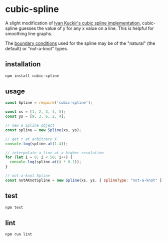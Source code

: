# cubic-spline

A slight modification of [Ivan Kuckir's cubic spline implementation](http://blog.ivank.net/interpolation-with-cubic-splines.html), cubic-spline guesses the value of y for any x value on a line. This is helpful for smoothing line graphs.

The [boundary conditions](https://timodenk.com/blog/cubic-spline-interpolation/#boundary-conditions) used for the spline may be of the "natural" (the default) or "not-a-knot" types.

## installation

```sh
npm install cubic-spline
```

## usage

```js
const Spline = require('cubic-spline');

const xs = [1, 2, 3, 4, 5];
const ys = [9, 3, 6, 2, 4];

// new a Spline object
const spline = new Spline(xs, ys);

// get Y at arbitrary X
console.log(spline.at(1.4));

// interpolate a line at a higher resolution
for (let i = 0; i < 50; i++) {
  console.log(spline.at(i * 0.1));
}

// not-a-knot Spline
const notAKnotSpline = new Spline(xs, ys, { splineType: "not-a-knot" })
```

## test

```sh
npm test
```

## lint

```sh
npm run lint
```
